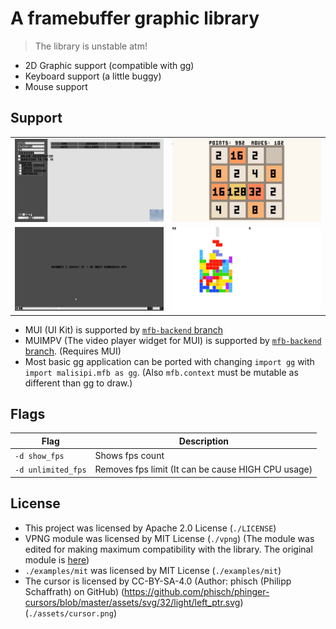 # A framebuffer graphic library

> The library is unstable atm!

* 2D Graphic support (compatible with gg)
* Keyboard support (a little buggy)
* Mouse support

## Support

|                          |                          |
|--------------------------|--------------------------|
|![](./docs/mui_demo.png)  |![](./docs/2048.png)      |
|![](./docs/player.png)    |![](./docs/tetris.png)    |

* MUI (UI Kit) is supported by [`mfb-backend` branch](https://github.com/malisipi/mui/tree/mfb-backend)
* MUIMPV (The video player widget for MUI) is supported by [`mfb-backend` branch](https://github.com/malisipi/muimpv/tree/mfb-backend). (Requires MUI)
* Most basic gg application can be ported with changing `import gg` with `import malisipi.mfb as gg`. (Also `mfb.context` must be mutable as different than gg to draw.)

## Flags

|Flag|Description|
|-|-|
|`-d show_fps`| Shows fps count |
|`-d unlimited_fps`| Removes fps limit (It can be cause HIGH CPU usage) |

## License

* This project was licensed by Apache 2.0 License (`./LICENSE`)
* VPNG module was licensed by MIT License (`./vpng`) (The module was edited for making maximum compatibility with the library. The original module is [here](https://github.com/Henrixounez/vpng))
* `./examples/mit` was licensed by MIT License (`./examples/mit`)
* The cursor is licensed by CC-BY-SA-4.0 (Author: phisch (Philipp Schaffrath) on GitHub) (https://github.com/phisch/phinger-cursors/blob/master/assets/svg/32/light/left_ptr.svg) (`./assets/cursor.png`)
